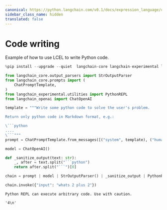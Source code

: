```yaml
---
canonical: https://python.langchain.com/v0.1/docs/expression_language/cookbook/code_writing
sidebar_class_name: hidden
translated: false
---
```


# Code writing

Example of how to use LCEL to write Python code.

```python
%pip install --upgrade --quiet  langchain-core langchain-experimental langchain-openai
```

```python
from langchain_core.output_parsers import StrOutputParser
from langchain_core.prompts import (
    ChatPromptTemplate,
)
from langchain_experimental.utilities import PythonREPL
from langchain_openai import ChatOpenAI
```

```python
template = """Write some python code to solve the user's problem.

Return only python code in Markdown format, e.g.:

\```python
....
\```"""
prompt = ChatPromptTemplate.from_messages([("system", template), ("human", "{input}")])

model = ChatOpenAI()
```

```python
def _sanitize_output(text: str):
    _, after = text.split("```python")
    return after.split("```")[0]
```

```python
chain = prompt | model | StrOutputParser() | _sanitize_output | PythonREPL().run
```

```python
chain.invoke({"input": "whats 2 plus 2"})
```

```output
Python REPL can execute arbitrary code. Use with caution.
```

```output
'4\n'
```